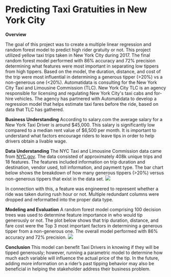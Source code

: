 # Predicting Taxi Gratuities in New York City

**Overview**

The goal of this project was to create a multiple linear regression and random forest model to predict high rider gratuity or not. This project utilized yellow taxi trips taken in New York City during 2017. The final random forest model performed with 86% accuracy and 72% precision determining what features were most important in separating low tippers from high tippers. Based on the model, the duration, distance, and cost of the trip were most influential in determining a generous tipper (>20%) vs a non-generous one (<20%). 
Automatidata is consulting for the New York City Taxi and Limousine Commission (TLC). New York City TLC is an agency responsible for licensing and regulating New York City's taxi cabs and for-hire vehicles. The agency has partnered with Automatidata to develop a regression model that helps estimate taxi fares before the ride, based on data that TLC has gathered. 

**Business Understanding**
According to salary.com the average salary for a New York Taxi Driver is around $45,000. This salary is significantly low compared to a median rent value of $6,500 per month. It is important to understand what factors encourage riders to leave tips in order to help drivers obtain a livable wage. 

**Data Understanding**
The NYC Taxi and Limousine Commission data came from [NYC.gov](https://www.nyc.gov/site/tlc/about/tlc-trip-record-data.page). The data consisted of approximately 408k unique trips and 18 features. The features included information on trip duration and destination, vendor used, toll information, and payment type. The bar chart below shows the breakdown of how many generous tippers (>20%) versus non-generous tippers that exist in the data set. 
![](https://github.com/RedaGrace/Taxi-Cab-Fares-Prediction/blob/main/images/tippers.png)

In connection with this, a feature was engineered to represent whether a ride was taken during rush hour or not. Multiple redundant columns were dropped and reformatted into the proper data type.  

**Modeling and Evaluation**
A random forest model comprising 100 decision trees was used to determine feature importance in who would tip generously or not. The plot below shows that trip duration, distance, and fare cost were the Top 3 most important factors in determining a generous tipper from a non-generous one. The overall model performed with 86% accuracy and 72% precision. 
![](https://github.com/RedaGrace/Taxi-Cab-Fares-Prediction/blob/main/images/fimpo.png)

**Conclusion**
This model can benefit Taxi Drivers in knowing if they will be tipped generously; however, running a parametric model to determine how much each variable will influence the actual price of the tip. In the future, adding more information on a rider’s past tipping behavior may also be beneficial in helping the stakeholder address their business problem. 

